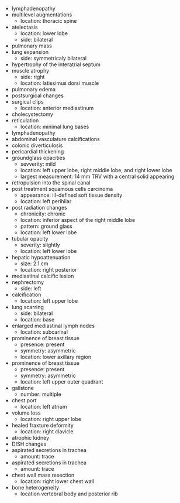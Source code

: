 - lymphadenopathy
- multilevel augmentations
  - location: thoracic spine
- atelectasis
  - location: lower lobe
  - side: bilateral
- pulmonary mass
- lung expansion
  - side: symmetricaly bilateral
- hypertrophy of the interatrial septum
- muscle atrophy
  - side: right
  - location: latissimus dorsi muscle
- pulmonary edema
- postsurgical changes
- surgical clips
  - location: anterior mediastinum
- cholecystectomy
- reticulation
  - location: minimal lung bases
- lymphadenopathy
- abdominal vasculature calcifications
- colonic diverticulosis
- pericardial thickening
- groundglass opacities  
  - sevverity: mild
  - location: left upper lobe, right middle lobe, and right lower lobe
  - largest measurement: 14 mm TRV with a central solid appearing
- retropulsion into the spinal canal
- post treatment squamous cells carcinoma
  - appearance: ill-defined soft tissue density
  - location: left perihilar
- post radiation changes
  - chronicity: chronic
  - location: inferior aspect of the right middle lobe
  - pattern: ground glass
  - location: left lower lobe
- tubular opacity
  - severity: slightly
  - location: left lower lobe
- hepatic hypoattenuation
  - size:  2.1 cm
  - location: right posterior
- mediastinal calcific lesion
- nephrectomy
  - side: left
- calcification
  - location: left upper lobe
- lung scarring
  - side: bilateral
  - location: base
- enlarged mediastinal lymph nodes
  - location: subcarinal
- prominence of breast tissue
  - presence: present
  - symmetry: asymmetric
  - location: lower axillary region
- prominence of breast tissue
  - presence: present
  - symmetry: asymmetric
  - location: left upper outer quadrant
- gallstone
  - number: multiple
- chest port
  - location: left atrium
- volume loss
  - location: right upper lobe
- healed fraxture deformity
  - location: right clavicle
- atrophic kidney
- DISH changes
- aspirated secretions in trachea
  - amount: trace
- aspirated secretions in trachea
  - amount: trace
- chest wall mass resection
  - location: right lower chest wall
- bone heterogeneity
  - location vertebral body and posterior rib
  